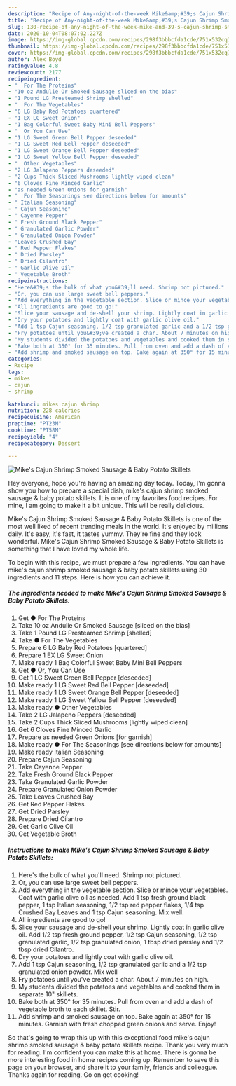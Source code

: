 ```yaml
---
description: "Recipe of Any-night-of-the-week Mike&amp;#39;s Cajun Shrimp Smoked Sausage &amp;amp; Baby Potato Skillets"
title: "Recipe of Any-night-of-the-week Mike&amp;#39;s Cajun Shrimp Smoked Sausage &amp;amp; Baby Potato Skillets"
slug: 130-recipe-of-any-night-of-the-week-mike-and-39-s-cajun-shrimp-smoked-sausage-and-amp-baby-potato-skillets
date: 2020-10-04T08:07:02.227Z
image: https://img-global.cpcdn.com/recipes/298f3bbbcfda1cde/751x532cq70/mikes-cajun-shrimp-smoked-sausage-baby-potato-skillets-recipe-main-photo.jpg
thumbnail: https://img-global.cpcdn.com/recipes/298f3bbbcfda1cde/751x532cq70/mikes-cajun-shrimp-smoked-sausage-baby-potato-skillets-recipe-main-photo.jpg
cover: https://img-global.cpcdn.com/recipes/298f3bbbcfda1cde/751x532cq70/mikes-cajun-shrimp-smoked-sausage-baby-potato-skillets-recipe-main-photo.jpg
author: Alex Boyd
ratingvalue: 4.8
reviewcount: 2177
recipeingredient:
- "  For The Proteins"
- "10 oz Andulie Or Smoked Sausage sliced on the bias"
- "1 Pound LG Presteamed Shrimp shelled"
- "  For The Vegetables"
- "6 LG Baby Red Potatoes quartered"
- "1 EX LG Sweet Onion"
- "1 Bag Colorful Sweet Baby Mini Bell Peppers"
- "  Or You Can Use"
- "1 LG Sweet Green Bell Pepper deseeded"
- "1 LG Sweet Red Bell Pepper deseeded"
- "1 LG Sweet Orange Bell Pepper deseeded"
- "1 LG Sweet Yellow Bell Pepper deseeded"
- "  Other Vegetables"
- "2 LG Jalapeno Peppers deseeded"
- "2 Cups Thick Sliced Mushrooms lightly wiped clean"
- "6 Cloves Fine Minced Garlic"
- "as needed Green Onions for garnish"
- "  For The Seasonings see directions below for amounts"
- " Italian Seasoning"
- " Cajun Seasoning"
- " Cayenne Pepper"
- " Fresh Ground Black Pepper"
- " Granulated Garlic Powder"
- " Granulated Onion Powder"
- "Leaves Crushed Bay"
- " Red Pepper Flakes"
- " Dried Parsley"
- " Dried Cilantro"
- " Garlic Olive Oil"
- " Vegetable Broth"
recipeinstructions:
- "Here&#39;s the bulk of what you&#39;ll need. Shrimp not pictured."
- "Or, you can use large sweet bell peppers."
- "Add everything in the vegetable section. Slice or mince your vegetables. Coat with garlic olive oil as needed. Add 1 tsp fresh ground black pepper, 1 tsp Italian seasoning, 1/2 tsp red pepper flakes, 1/4 tsp Crushed Bay Leaves and 1 tsp Cajun seasoning. Mix well."
- "All ingredients are good to go!"
- "Slice your sausage and de-shell your shrimp. Lightly coat in garlic olive oil. Add 1/2 tsp fresh ground pepper, 1/2 tsp Cajun seasoning, 1/2 tsp granulated garlic, 1/2 tsp granulated onion, 1 tbsp dried parsley and 1/2 tbsp dried Cilantro."
- "Dry your potatoes and lightly coat with garlic olive oil."
- "Add 1 tsp Cajun seasoning, 1/2 tsp granulated garlic and a 1/2 tsp granulated onion powder. Mix well"
- "Fry potatoes until you&#39;ve created a char. About 7 minutes on high."
- "My students divided the potatoes and vegetables and cooked them in separate 10&#34; skillets."
- "Bake both at 350° for 35 minutes. Pull from oven and add a dash of vegetable broth to each skillet. Stir."
- "Add shrimp and smoked sausage on top. Bake again at 350° for 15 minutes. Garnish with fresh chopped green onions and serve. Enjoy!"
categories:
- Recipe
tags:
- mikes
- cajun
- shrimp

katakunci: mikes cajun shrimp 
nutrition: 228 calories
recipecuisine: American
preptime: "PT23M"
cooktime: "PT58M"
recipeyield: "4"
recipecategory: Dessert

---
```



![Mike&#39;s Cajun Shrimp Smoked Sausage &amp; Baby Potato Skillets](https://img-global.cpcdn.com/recipes/298f3bbbcfda1cde/751x532cq70/mikes-cajun-shrimp-smoked-sausage-baby-potato-skillets-recipe-main-photo.jpg)

Hey everyone, hope you're having an amazing day today. Today, I'm gonna show you how to prepare a special dish, mike&#39;s cajun shrimp smoked sausage &amp; baby potato skillets. It is one of my favorites food recipes. For mine, I am going to make it a bit unique. This will be really delicious.



Mike&#39;s Cajun Shrimp Smoked Sausage &amp; Baby Potato Skillets is one of the most well liked of recent trending meals in the world. It's enjoyed by millions daily. It's easy, it's fast, it tastes yummy. They're fine and they look wonderful. Mike&#39;s Cajun Shrimp Smoked Sausage &amp; Baby Potato Skillets is something that I have loved my whole life.


To begin with this recipe, we must prepare a few ingredients. You can have mike&#39;s cajun shrimp smoked sausage &amp; baby potato skillets using 30 ingredients and 11 steps. Here is how you can achieve it.

<!--inarticleads1-->

##### The ingredients needed to make Mike&#39;s Cajun Shrimp Smoked Sausage &amp; Baby Potato Skillets:

1. Get  ● For The Proteins
1. Take 10 oz Andulie Or Smoked Sausage [sliced on the bias]
1. Take 1 Pound LG Presteamed Shrimp [shelled]
1. Take  ● For The Vegetables
1. Prepare 6 LG Baby Red Potatoes [quartered]
1. Prepare 1 EX LG Sweet Onion
1. Make ready 1 Bag Colorful Sweet Baby Mini Bell Peppers
1. Get  ● Or, You Can Use
1. Get 1 LG Sweet Green Bell Pepper [deseeded]
1. Make ready 1 LG Sweet Red Bell Pepper [deseeded]
1. Make ready 1 LG Sweet Orange Bell Pepper [deseeded]
1. Make ready 1 LG Sweet Yellow Bell Pepper [deseeded]
1. Make ready  ● Other Vegetables
1. Take 2 LG Jalapeno Peppers [deseeded]
1. Take 2 Cups Thick Sliced Mushrooms [lightly wiped clean]
1. Get 6 Cloves Fine Minced Garlic
1. Prepare as needed Green Onions [for garnish]
1. Make ready  ● For The Seasonings [see directions below for amounts]
1. Make ready  Italian Seasoning
1. Prepare  Cajun Seasoning
1. Take  Cayenne Pepper
1. Take  Fresh Ground Black Pepper
1. Take  Granulated Garlic Powder
1. Prepare  Granulated Onion Powder
1. Take Leaves Crushed Bay
1. Get  Red Pepper Flakes
1. Get  Dried Parsley
1. Prepare  Dried Cilantro
1. Get  Garlic Olive Oil
1. Get  Vegetable Broth




<!--inarticleads2-->

##### Instructions to make Mike&#39;s Cajun Shrimp Smoked Sausage &amp; Baby Potato Skillets:

1. Here&#39;s the bulk of what you&#39;ll need. Shrimp not pictured.
1. Or, you can use large sweet bell peppers.
1. Add everything in the vegetable section. Slice or mince your vegetables. Coat with garlic olive oil as needed. Add 1 tsp fresh ground black pepper, 1 tsp Italian seasoning, 1/2 tsp red pepper flakes, 1/4 tsp Crushed Bay Leaves and 1 tsp Cajun seasoning. Mix well.
1. All ingredients are good to go!
1. Slice your sausage and de-shell your shrimp. Lightly coat in garlic olive oil. Add 1/2 tsp fresh ground pepper, 1/2 tsp Cajun seasoning, 1/2 tsp granulated garlic, 1/2 tsp granulated onion, 1 tbsp dried parsley and 1/2 tbsp dried Cilantro.
1. Dry your potatoes and lightly coat with garlic olive oil.
1. Add 1 tsp Cajun seasoning, 1/2 tsp granulated garlic and a 1/2 tsp granulated onion powder. Mix well
1. Fry potatoes until you&#39;ve created a char. About 7 minutes on high.
1. My students divided the potatoes and vegetables and cooked them in separate 10&#34; skillets.
1. Bake both at 350° for 35 minutes. Pull from oven and add a dash of vegetable broth to each skillet. Stir.
1. Add shrimp and smoked sausage on top. Bake again at 350° for 15 minutes. Garnish with fresh chopped green onions and serve. Enjoy!




So that's going to wrap this up with this exceptional food mike&#39;s cajun shrimp smoked sausage &amp; baby potato skillets recipe. Thank you very much for reading. I'm confident you can make this at home. There is gonna be more interesting food in home recipes coming up. Remember to save this page on your browser, and share it to your family, friends and colleague. Thanks again for reading. Go on get cooking!
